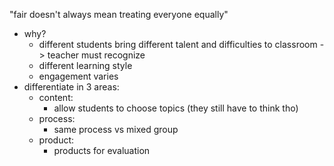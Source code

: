 "fair doesn't always mean treating everyone equally"
- why?
	- different students bring different talent and difficulties to classroom -> teacher must recognize
	- different learning style
	- engagement varies
- differentiate in 3 areas:
	- content:
		- allow students to choose topics (they still have to think tho)
	- process:
		- same process vs mixed group
	- product:
		- products for evaluation